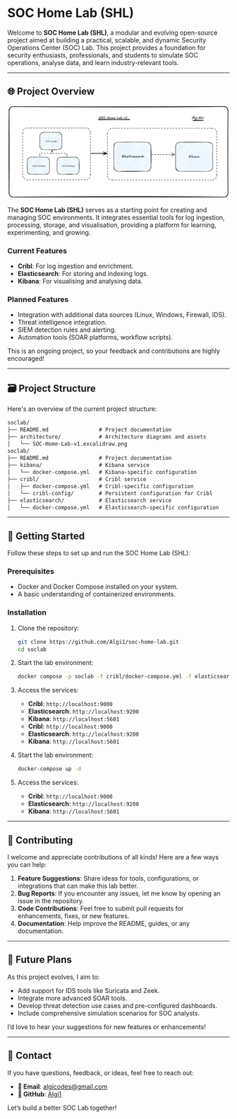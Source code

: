 # SOC Home Lab (SHL)

Welcome to **SOC Home Lab (SHL)**, a modular and evolving open-source project aimed at building a practical, scalable, and dynamic Security Operations Center (SOC) Lab. This project provides a foundation for security enthusiasts, professionals, and students to simulate SOC operations, analyse data, and learn industry-relevant tools.

---

## 🌐 **Project Overview**


![SOC Home Lab Diagram](architecture/SOC-Home-Lab-v1.excalidraw.png)

The **SOC Home Lab (SHL)** serves as a starting point for creating and managing SOC environments. It integrates essential tools for log ingestion, processing, storage, and visualisation, providing a platform for learning, experimenting, and growing.

### Current Features

- **Cribl**: For log ingestion and enrichment.
- **Elasticsearch**: For storing and indexing logs.
- **Kibana**: For visualising and analysing data.

### Planned Features

- Integration with additional data sources (Linux, Windows, Firewall, IDS).
- Threat intelligence integration.
- SIEM detection rules and alerting.
- Automation tools (SOAR platforms, workflow scripts).

This is an ongoing project, so your feedback and contributions are highly encouraged!

---

## 🗃️ **Project Structure**

Here's an overview of the current project structure:

```plaintext
soclab/
├── README.md                # Project documentation
├── architecture/            # Architecture diagrams and assets
│   └── SOC-Home-Lab-v1.excalidraw.png
soclab/
├── README.md                # Project documentation
├── kibana/                  # Kibana service
│   └── docker-compose.yml   # Kibana-specific configuration
├── cribl/                   # Cribl service
│   ├── docker-compose.yml   # Cribl-specific configuration
│   └── cribl-config/        # Persistent configuration for Cribl
├── elasticsearch/           # Elasticsearch service
│   └── docker-compose.yml   # Elasticsearch-specific configuration
```

---

## 🚀 **Getting Started**

Follow these steps to set up and run the SOC Home Lab (SHL):

### Prerequisites

- Docker and Docker Compose installed on your system.
- A basic understanding of containerized environments.

### Installation

1. Clone the repository:
    
    ```bash
    git clone https://github.com/Algi1/soc-home-lab.git
    cd soclab
    ```
    
2. Start the lab environment:
    
    ```bash
    docker compose -p soclab -f cribl/docker-compose.yml -f elasticsearch/docker-compose.yml -f kibana/docker-compose.yml up -d
    ```
    
3. Access the services:
    
    - **Cribl**: `http://localhost:9000`
    - **Elasticsearch**: `http://localhost:9200`
    - **Kibana**: `http://localhost:5601`
    - **Cribl**: `http://localhost:9000`
    - **Elasticsearch**: `http://localhost:9200`
    - **Kibana**: `http://localhost:5601`
4. Start the lab environment:
    
    ```bash
    docker-compose up -d
    ```
    
5. Access the services:
    
    - **Cribl**: `http://localhost:9000`
    - **Elasticsearch**: `http://localhost:9200`
    - **Kibana**: `http://localhost:5601`

---

## 🤝 **Contributing**

I welcome and appreciate contributions of all kinds! Here are a few ways you can help:

1. **Feature Suggestions**: Share ideas for tools, configurations, or integrations that can make this lab better.
2. **Bug Reports**: If you encounter any issues, let me know by opening an issue in the repository.
3. **Code Contributions**: Feel free to submit pull requests for enhancements, fixes, or new features.
4. **Documentation**: Help improve the README, guides, or any documentation.

---

## 📅 **Future Plans**

As this project evolves, I aim to:

- Add support for IDS tools like Suricata and Zeek.
- Integrate more advanced SOAR tools.
- Develop threat detection use cases and pre-configured dashboards.
- Include comprehensive simulation scenarios for SOC analysts.

I’d love to hear your suggestions for new features or enhancements!

---

## 📧 **Contact**

If you have questions, feedback, or ideas, feel free to reach out:

- **📧 Email**: [algicodes@gmail.com](mailto:algicodes@gmail.com)
- **🔗 GitHub**: [Algi1](https://github.com/Algi1)

Let’s build a better SOC Lab together!